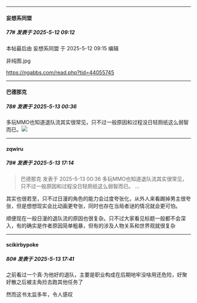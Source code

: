 ﻿
*****

####  妄想系同盟  
##### 77#       发表于 2025-5-12 09:12

 本帖最后由 妄想系同盟 于 2025-5-12 09:15 编辑 

非纯图.jpg 

https://ngabbs.com/read.php?tid=44055745


*****

####  巴德那克  
##### 78#       发表于 2025-5-13 00:36

多玩MMO也知道退队流其实很常见，只不过一般原因和过程没日轻厕纸这么弱智而已。<img src="https://static.stage1st.com/image/smiley/face2017/009.gif" referrerpolicy="no-referrer">


*****

####  zqwiru  
##### 79#       发表于 2025-5-13 17:14

<blockquote>巴德那克 发表于 2025-5-13 00:36
多玩MMO也知道退队流其实很常见，只不过一般原因和过程没日轻厕纸这么弱智而已。 ...</blockquote>
其实也很若至，只不过日漫的角色的能力会过度夸张化，从外人来看踢掉男主很夸张，但是想想现实会比动画更夸张，同时也存在当局者谜的情况就会更可怕。

顺便现在一般日漫的退队流的原因也很复杂。只不过大家看见标题一般都不会深入，有的确实是作者原因简单粗暴，但有的涉及人物关系和世界观就很复杂


*****

####  scikirbypoke  
##### 80#       发表于 2025-5-13 17:41

之前看过一个真·为他好的退队，主要是职业构成在后期地牢没啥用还危险，好聚好散之后被主角捡去跑其他任务了

然而这书太监多年，令人感叹

